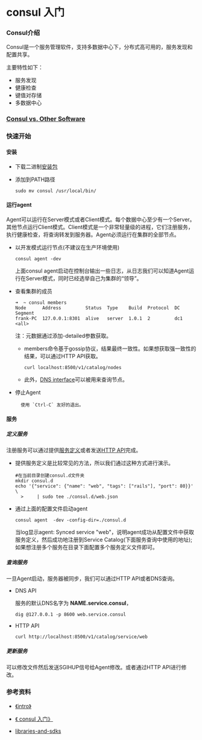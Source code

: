 # consul 入门

### Consul介绍

Consul是一个服务管理软件，支持多数据中心下，分布式高可用的，服务发现和配置共享。

主要特性如下：

+ 服务发现
+ 健康检查
+ 键值对存储
+ 多数据中心

### [Consul vs. Other Software](https://www.consul.io/intro/vs/index.html)

### 快速开始

#### 安装

+ 下载二进制[安装包](https://www.consul.io/downloads.html)

+ 添加到PATH路径

  ```shell
  sudo mv consul /usr/local/bin/
  ```

#### 运行agent

​	Agent可以运行在Server模式或者Client模式。每个数据中心至少有一个Server。其他节点运行Client模式。Client模式是一个非常轻量级的进程，它们注册服务，执行健康检查，将查询转发到服务器。Agent必须运行在集群的全部节点。

+ 以开发模式运行节点(不建议在生产环境使用)

  ```shell
  consul agent -dev
  ```

  上面consul agent启动在控制台输出一些日志，从日志我们可以知道Agent运行在Server模式，同时已经选举自己为集群的“领导”。

+ 查看集群的成员

  ```shell
  ➜  ~ consul members
  Node      Address         Status  Type    Build  Protocol  DC   Segment
  frank-PC  127.0.0.1:8301  alive   server  1.0.1  2         dc1  <all>
  ```

  注：元数据通过添加-detailed参数获取。

  + members命令基于gossip协议，结果最终一致性。如果想获取强一致性的结果，可以通过HTTP API获取。

    ```
    curl localhost:8500/v1/catalog/nodes
    ```

  + 此外，[DNS interface](https://www.consul.io/docs/agent/dns.html)可以被用来查询节点。

+ 停止Agent

		使用 `Ctrl-C` 友好的退出。

#### 服务

##### 定义服务

注册服务可以通过提供[服务定义](https://www.consul.io/docs/agent/services.html)或者发送[HTTP API](https://www.consul.io/api/index.html)完成。

+ 提供服务定义是比较常见的方法，所以我们通过这种方式进行演示。

  ```shell
  #在当前目录创建consul.d文件夹
  mkdir consul.d
  echo '{"service": {"name": "web", "tags": ["rails"], "port": 80}}' \
  	>     | sudo tee ./consul.d/web.json
  ```


+ 通过上面的配置文件启动agent

  ```shell
  consul agent  -dev -config-dir=./consul.d
  ```

  当log显示agent: Synced service "web"，说明agent成功从配置文件中获取服务定义，然后成功地注册到Service Catalog(下面服务查询中使用的地址);如果想注册多个服务在目录下面配置多个服务定义文件即可。

##### 查询服务

一旦Agent启动，服务器被同步，我们可以通过HTTP API或者DNS查询。

+ DNS API

  服务的默认DNS名字为 **NAME.service.consul**，

  ```
  dig @127.0.0.1 -p 8600 web.service.consul
  ```

+ HTTP API

  ```
  curl http://localhost:8500/v1/catalog/service/web
  ```

##### 更新服务

可以修改文件然后发送SGIHUP信号给Agent修改。或者通过HTTP API进行修改。

### 参考资料

+ [ 《intro》](https://www.consul.io/intro/index.html)


+ [ 《 consul 入门》](http://blog.csdn.net/viewcode/article/details/45915179)
+ [libraries-and-sdks](https://www.consul.io/api/libraries-and-sdks.html)